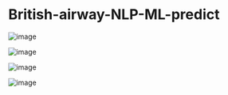 # British-airway-NLP-ML-predict

![image](https://github.com/slashhsu/British-airway-NLP-ML-predict/assets/137000188/6f6dca5b-d643-4b13-8fdd-b794071ab351)

![image](https://github.com/slashhsu/British-airway-NLP-ML-predict/assets/137000188/cd738115-12eb-4de7-8001-c9a3e53ebbb9)

![image](https://github.com/slashhsu/British-airway-NLP-ML-predict/assets/137000188/f455bf39-29ee-4145-8519-b09d784c14f7)

![image](https://github.com/slashhsu/British-airway-NLP-ML-predict/assets/137000188/83c839e2-dae0-472a-984a-261000666440)
